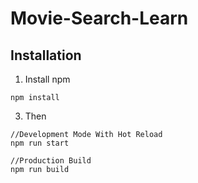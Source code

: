 # Movie-Search-Learn

## Installation
1. Install npm
```
npm install
```
3. Then
```
//Development Mode With Hot Reload
npm run start

//Production Build
npm run build

